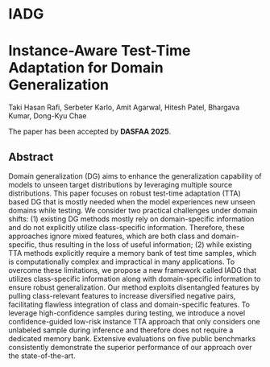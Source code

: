 # IADG

# Instance-Aware Test-Time Adaptation for Domain Generalization
Taki Hasan Rafi, Serbeter Karlo, Amit Agarwal, Hitesh Patel, Bhargava Kumar, Dong-Kyu Chae

The paper has been accepted by **DASFAA 2025**.
## Abstract

Domain generalization (DG) aims to enhance the generalization capability of models to unseen target distributions by leveraging multiple source distributions. This paper focuses on robust test-time adaptation (TTA) based DG that is mostly needed when the model experiences new unseen domains while testing. We consider two practical challenges under domain shifts: (1) existing DG methods mostly rely on domain-specific information and do not explicitly utilize class-specific information. Therefore, these approaches ignore mixed features, which are both class and domain-specific, thus resulting in the loss of useful information; (2) while existing TTA methods explicitly require a memory bank of test time samples, which is computationally complex and impractical in many applications. To overcome these limitations, we propose a new framework called IADG that utilizes class-specific information along with domain-specific information to ensure robust generalization. Our method exploits disentangled features by pulling class-relevant features to increase diversified negative pairs, facilitating flawless integration of class and domain-specific features. To leverage high-confidence samples during testing, we introduce a novel confidence-guided low-risk instance TTA approach that only considers one unlabeled sample during inference and therefore does not require a dedicated memory bank. Extensive evaluations on five public benchmarks consistently demonstrate the superior performance of our approach over the state-of-the-art. 
